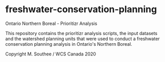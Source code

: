 # freshwater-conservation-planning
Ontario Northern Boreal - Prioritizr Analysis

This repository contains the prioritizr analysis scripts, the input datasets and the watershed planning units that were used to conduct a freshwater conservation planning analysis in Ontario's Northern Boreal.

Copyright M. Southee / WCS Canada 2020
